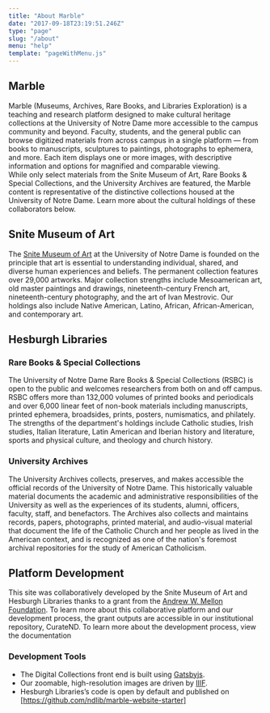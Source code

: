 ```yaml
---
title: "About Marble"
date: "2017-09-18T23:19:51.246Z"
type: "page"
slug: "/about"
menu: "help"
template: "pageWithMenu.js"
---
```

## Marble
Marble (Museums, Archives, Rare Books, and Libraries Exploration) is a teaching and research platform designed to make cultural heritage collections at the University of Notre Dame more accessible to the campus community and beyond.
Faculty, students, and the general public can browse digitized materials from across campus in a single platform — from books to manuscripts, sculptures to paintings, photographs to ephemera, and more. Each item displays one or more images,  with  descriptive information and options for magnified and comparable viewing.  
While only select materials from the Snite Museum of Art, Rare Books & Special Collections, and the University Archives are featured, the Marble content is representative of the distinctive collections housed at the University of Notre Dame. Learn more about the cultural holdings of these collaborators below.

## Snite Museum of Art

The [Snite Museum of Art](https://snite.nd.edu) at the University of Notre Dame  is founded on the principle that art is essential to understanding individual, shared, and diverse human experiences and beliefs. The permanent collection features over 29,000 artworks. Major collection strengths include Mesoamerican art, old master paintings and drawings, nineteenth-century French art, nineteenth-century photography, and the art of Ivan Mestrovic. Our holdings also include Native American, Latino, African, African-American, and contemporary art.

## Hesburgh Libraries

### Rare Books & Special Collections

The University of Notre Dame Rare Books & Special Collections (RSBC) is open to the public and welcomes researchers from both on and off campus. RSBC offers more than 132,000 volumes of printed books and periodicals and over 6,000 linear feet of non-book materials including manuscripts, printed ephemera, broadsides, prints, posters, numismatics, and philately. The strengths of the department's holdings include Catholic studies, Irish studies, Italian literature, Latin American and Iberian history and literature, sports and physical culture, and theology and church history.

### University Archives

The University Archives collects, preserves, and makes accessible the official records of the University of Notre Dame. This historically valuable material documents the academic and administrative responsibilities of the University as well as the experiences of its students, alumni, officers, faculty, staff, and benefactors. The Archives also collects and maintains records, papers, photographs, printed material, and audio-visual material that document the life of the Catholic Church and her people as lived in the American context, and is recognized as one of the nation's foremost archival repositories for the study of American Catholicism.

## Platform Development

This site was collaboratively developed by the Snite Museum of Art and Hesburgh Libraries thanks to a grant from the [Andrew W. Mellon Foundation](https://mellon.org). To learn more about this collaborative platform and our development process, the grant outputs are accessible in our institutional repository, CurateND.  To learn more about the development process, view the documentation

### Development Tools
* The Digital Collections front end is built using [Gatsbyjs](https://gatsbyjs.org).
* Our zoomable, high-resolution images are driven by [IIIF](https://iiif.io).
* Hesburgh Libraries’s code is open by default and published on [https://github.com/ndlib/marble-website-starter]
